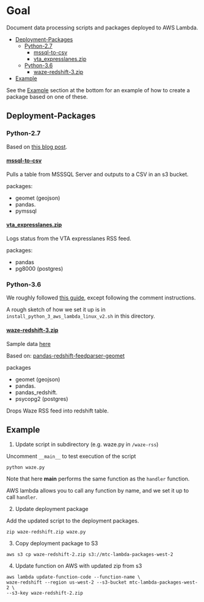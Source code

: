 # Goal

Document data processing scripts and packages deployed to AWS Lambda. 

<!-- MarkdownTOC autolink="true" -->

- [Deployment-Packages](#deployment-packages)
	- [Python-2.7](#python-27)
		- [mssql-to-csv](#mssql-to-csv)
		- [vta_expresslanes.zip](#vta_expresslaneszip)
	- [Python-3.6](#python-36)
		- [waze-redshift-3.zip](#waze-redshift-3zip)
- [Example](#example)

<!-- /MarkdownTOC -->

See the [Example](#example) section at the bottom for an example of how to create a package based on one of these. 

## Deployment-Packages

### Python-2.7

Based on [this blog post](http://www.perrygeo.com/running-python-with-compiled-code-on-aws-lambda.html).

#### [mssql-to-csv](https://s3-us-west-2.amazonaws.com/mtc-lambda-packages-west-2/mssql_to_csv.zip)

Pulls a table from MSSSQL Server and outputs to a CSV in an s3 bucket. 

packages:
- geomet (geojson)   
- pandas.  
- pymssql

#### [vta_expresslanes.zip](https://s3-us-west-2.amazonaws.com/mtc-lambda-packages-west-2/vta_expresslanes.zip)

Logs status from the VTA expresslanes RSS feed. 

packages:

- pandas    
- pg8000 (postgres)  

### Python-3.6

We roughly followed [this guide](https://gist.github.com/niranjv/f80fc1f488afc49845e2ff3d5df7f83b), except following the comment instructions. 

A rough sketch of how we set it up is in `install_python_3_aws_lambda_linux_v2.sh` in this directory. 

#### [waze-redshift-3.zip](https://s3-us-west-2.amazonaws.com/mtc-lambda-packages-west-3/waze-redshift-3.zip)

Sample data [here](https://mtcdrive.app.box.com/folder/50163903907)

Based on: [pandas-redshift-feedparser-geomet](https://s3-us-west-2.amazonaws.com/mtc-lambda-packages-west-2/pandas-redshift-feedparser-geomet.zip)

packages 
- geomet (geojson)   
- pandas.  
- pandas_redshift. 
- psycopg2 (postgres)


Drops Waze RSS feed into redshift table. 

## Example

1) Update script in subdirectory (e.g. waze.py in `/waze-rss`)

Uncomment `__main__` to test execution of the script

```
python waze.py
```

Note that here __main__ performs the same function as the `handler` function. 

AWS lambda allows you to call any function by name, and we set it up to call `handler`. 

2) Update deployment package

Add the updated script to the deployment packages. 

```
zip waze-redshift.zip waze.py
```

3) Copy deployment package to S3

```
aws s3 cp waze-redshift-2.zip s3://mtc-lambda-packages-west-2
```

4) Update function on AWS with updated zip from s3

```
aws lambda update-function-code --function-name \
waze-redshift --region us-west-2 --s3-bucket mtc-lambda-packages-west-2 \
--s3-key waze-redshift-2.zip
```
